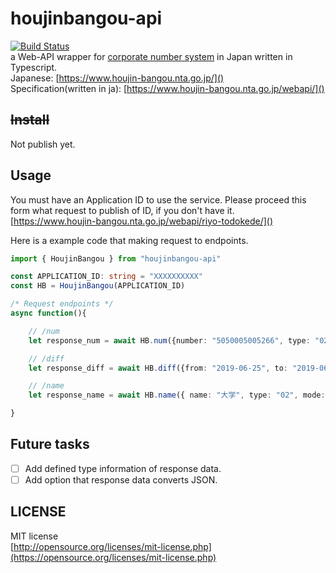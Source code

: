 houjinbangou-api
================
[![Build Status](https://travis-ci.com/totechite/houjinbangou-api-wrapper.svg?branch=master)](https://travis-ci.com/totechite/houjinbangou-api-wrapper)  
a Web-API wrapper for [corporate number system](https://www.houjin-bangou.nta.go.jp/en/) in Japan written in Typescript.  
Japanese: [https://www.houjin-bangou.nta.go.jp/]()  
Specification(written in ja):
[https://www.houjin-bangou.nta.go.jp/webapi/]()  

~~Install~~
----------------

Not publish yet.

Usage
----------------

You must have an Application ID to use the service. Please proceed this form what request to publish of ID, if you don't have it.  
[https://www.houjin-bangou.nta.go.jp/webapi/riyo-todokede/]()  

Here is a example code that making request to endpoints.

```typescript
import { HoujinBangou } from "houjinbangou-api"

const APPLICATION_ID: string = "XXXXXXXXXX"
const HB = HoujinBangou(APPLICATION_ID)

/* Request endpoints */
async function(){

    // /num
    let response_num = await HB.num({number: "5050005005266", type: "02"})

    // /diff
    let response_diff = await HB.diff({from: "2019-06-25", to: "2019-06-25", type: "02"})

    // /name 
    let response_name = await HB.name({ name: "大学", type: "02", mode: "2" })

}
```

Future tasks
-----------------

- [ ] Add defined type information of response data.  
- [ ] Add option that response data converts JSON.

LICENSE
----------------

MIT license  
[http://opensource.org/licenses/mit-license.php](https://opensource.org/licenses/mit-license.php)
